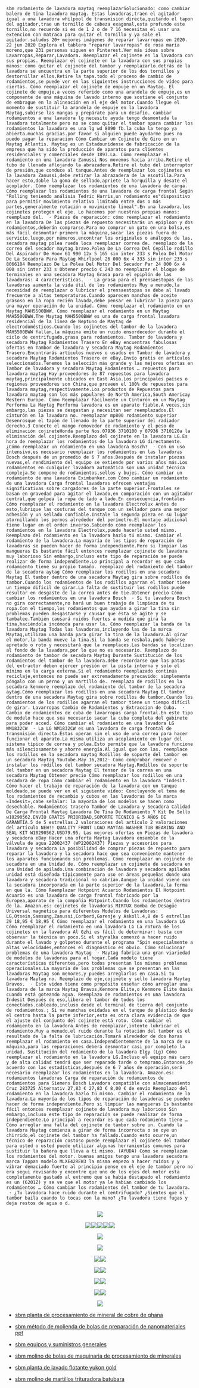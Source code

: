 
```
sbm rodamiento de lavadora maytag reemplazarSolucionado: como cambiar balero de tina lavadora maytag. Estas lavadoras,traen el agitador igual a una lavadora whilpool de transmision directa,quitando el tapon del agitador,trae un tornillo de cabeza exagonal,esta profundo este tornillo,no recuerdo si es de 1 2 o de 7 16 necesitas el usar una extencion con matraca para quitar el tornillo y ya sale el agitador.saludos 20+ mejores imágenes de reparar lavarropas en 2020. 22 jun 2020 Explora el tablero "reparar lavarropas" de rosa maria moreno,que 231 personas siguen en Pinterest.Ver más ideas sobre Lavarropas,Reparar,Lavadora. Reemplazar el cojinete en la lavadora con sus propias. Reemplazar el cojinete en la lavadora con sus propias manos: cómo quitar el cojinete del tambor y reemplazarlo.detrás de la lavadora se encuentra en la parte superior de los dos tornillos y destornillar ellos.Retire la tapa.todo el proceso de cambio de rodamientos,se puede ver en las siguientes instrucciones de vídeo para ciertas. Cómo reemplazar el cojinete de empuje en un Maytag. El cojinete de empuje,a veces referido como una arandela de empuje,es un componente de una máquina de lavado interno que sostiene el conjunto de embrague en la alineación en el eje del motor.Cuando llegue el momento de sustituir la arandela de empuje en la lavadora Maytag,subirse las mangas y prepárate para un desafío. cambiar rodamientos a una lavadora lg necesito ayuda tengo desmontada la lavadora totalmente pero no se como quitar el tambor apara cambiar los rodamientos la lavadora es una lg wd 8090 fb.la cuba la tengo ya abierta.muchas gracias.por favor si alguien puede ayudarme pues no puedo pagar la reparacion Cómo Cambiar un Cojinete de Giro en un Maytag Atlantis. Maytag es un Estadounidense de fabricación de la empresa que ha sido la producción de aparatos para clientes residenciales y comerciales desde 1893.La. Cómo reemplazar el rodamiento en una lavadora Zanussi Nos movemos hacia arriba.Retire el tubo de llenado aflojando la abrazadera.Retire el tubo del interruptor de presión,que conduce al tanque.Antes de reemplazar los cojinetes en la lavadora Zanussi,debe retirar la abrazadera de la escotilla.Para hacer esto,doble la goma de sellado,apriete la horquilla y desate el acoplador. Cómo reemplazar los rodamientos de una lavadora de carga. Cómo reemplazar los rodamientos de una lavadora de carga frontal Según "Rolling teniendo análisis Tedric Harris,un rodamiento es"dispositivo para permitir movimiento relativo limitado entre dos o más partes,generalmente rotación o movimiento lineal".En una lavadora,los cojinetes protegen el eje. Lo hacemos por nuestras propias manos: reemplazo del.  · Piezas de reparación: cómo reemplazar el rodamiento en la lavadora De las piezas de repuesto necesitarás un epiploon y dos rodamientos,deberán comprarse.Para no comprar un gato en una bolsa,es más fácil desmontar primero la máquina,sacar las piezas fuera de servicio,luego,por números,encontrar los originales o análogos de las. secadora maytag polea rueda loca reemplazar correa de. reemplazo de la correa del secador maytag bravo.Polea De La Correa Del Cepillo rodillo Del Aspirador De Hoov 61 990 12x 5 165 sin inter 233 s Polea Del Motor De La Secadora Para Maytag Whirlpool 26 000 6x 4 333 sin inter 233 s 8066184 Reemplazo De La Polea Del Motor Del Secador Par 24 000 6x 4 000 sin inter 233 s Obtener precio C 243 mo reemplazar el bloque de terminales en una secadora Maytag Grasa para el epiplón de las lavadoras: 4 características.  · La grasa para el prensaestopas de las lavadoras aumenta la vida útil de los rodamientos Muy a menudo,la necesidad de reemplazar o lubricar el prensaestopas se debe al lavado frecuente a altas temperaturas.Cuando aparecen manchas de aceite grasoso en la ropa recién lavada,debe pensar en lubricar la pieza para una mayor operación de la unidad. Cómo reemplazar el rodamiento en un Maytag MAH5500BWW. Cómo reemplazar el rodamiento en un Maytag MAH5500BWW.The Maytag MAH5500BWW es una de carga frontal lavadora residencial de la línea de Neptuno de Maytag de electrodomésticos.Cuando los cojinetes del tambor de la lavadora MAH5500BWW fallan,la máquina emite un ruido ensordecedor durante el ciclo de centrifugado.grasa para rodamientos. Tambor de lavadora y secadora Maytag Rodamientos Trasero En eBay encuentras fabulosas ofertas en Tambor de lavadora y secadora Maytag Rodamientos Trasero.Encontrarás artículos nuevos o usados en Tambor de lavadora y secadora Maytag Rodamientos Trasero en eBay.Envío gratis en artículos seleccionados.Tenemos la selección más grande y las mejores ofertas en Tambor de lavadora y secadora Maytag Rodamientos … repuestos para lavadora maytag Hay proveedores de 87 repuestos para lavadora maytag,principalmente ubicados en East Asia.Los principales países o regiones proveedores son China,que proveen el 100% de repuestos para lavadora maytag,respectivamente.Los productos de Repuestos para lavadora maytag son los más populares de North America,South Americay Western Europe. Cómo Reemplazar Fácilmente un Cinturón en un Maytag Performa La Maytag Performa lavadora es un aparato fiable.A veces,sin embargo,las piezas se desgastan y necesitan ser reemplazados.El cinturón en la lavadora no. reemplazar mp800 rodamiento superior Desenrosque el tapón de llenado de la parte superior del radiador derecho.3 Conecte el mango removedor de rodamiento y el peso de eliminación cojineteHonda parte Nos.07936 3710100 y 07936 3710120a la eliminación del cojinete.Reemplazo del cojinete en la lavadora LG.Es hora de reemplazar los rodamientos de la lavadora LG directamente. ¿Cómo reemplazar un rodamiento en una lavadora Bosch?  · Con un uso intensivo,es necesario reemplazar los rodamientos en las lavadoras Bosch después de un promedio de 6 7 años.Después de instalar piezas nuevas,el rendimiento del equipo se extiende por varios años más.Los rodamientos en cualquier lavadora automática son una unidad técnica compleja.Se compone de rodamientos,sellos y bujes. Cómo cambiar un rodamiento de una lavadora Eximbanker.com Cómo cambiar un rodamiento de una lavadora Carga frontal lavadoras ofrecen ventajas significativas sobre cargadores de la parte superior.Frontales se basan en gravedad para agitar el lavado,en comparación con un agitador central,que golpea la ropa de lado a lado.En consecuencia,frontales Cómo reemplazar el rodamiento en la lavadora Electrolux Antes de esto,lubrique las costuras del tanque con un sellador para una mejor adhesión y un sellado confiable.Instale la segunda pieza en su lugar atornillando los pernos alrededor del perímetro.El montaje adicional tiene lugar en el orden inverso.Sabiendo cómo reemplazar los rodamientos en la lavadora Electrolux,puede hacerlo usted mismo. Reemplazo del rodamiento en la lavadora hazlo tú mismo. Cambiar el rodamiento de la lavadora.La mayoría de los tipos de reparación de lavadoras se pueden hacer de forma independiente.Pero si limpiar las mangueras Es bastante fácil entonces reemplazar cojinete de lavadora muy laborioso Sin embargo,incluso este tipo de reparación se puede realizar de forma independiente.Lo principal a recordar es que cada rodamiento tiene su propio tamaño. reemplazo del rodamiento del tambor de la secadora aytag Cómo reemplazar los rodillos en una secadora Maytag El tambor dentro de una secadora Maytag gira sobre rodillos de tambor.Cuando los rodamientos de los rodillos agarran el tambor tiene un tiempo difícil de girar.La falta de sustituir los rodillos puede resultar en desgaste de la correa antes de tie.Obtener precio Cómo cambiar los rodamientos en una lavadora Bosch  · Si tu lavadora Bosch no gira correctamente,no hará un buen trabajo de limpieza de tu ropa.Con el tiempo,los rodamientos que ayudan a girar la tina sin problemas pueden desgastarse y causar que ésta se agite y se tambalee.También causará ruidos fuertes a medida que gira la tina,haciéndola incómoda para usar la. Cómo reemplazar la banda de la lavadora Maytag Todas las lavadoras,incluyendo las de la marca Maytag,utilizan una banda para girar la tina de la lavadora.Al girar el motor,la banda mueve la tina.Si la banda se resbala,pudo haberse apretado o roto y necesitará que la reemplaces.Las bandas se localizan al fondo de la lavadora,por lo que no es necesario. Reemplazo de rodamiento de tambor de secadora Maytag Durante Sustitución de los rodamientos del tambor de la lavadora.debe recordarse que las patas del extractor deben ejercer presión en la pista interna y solo el mínimo en la carga externa.Si el rodamiento reemplazado continúa reciclaje,entonces no puede ser extremadamente precavido: simplemente póngalo con un perno y un martillo de. reemplazo de rodillos en la secadora kenmore reemplazo del rodamiento del tambor de la secadora aytag.Cómo reemplazar los rodillos en una secadora Maytag El tambor dentro de una secadora Maytag gira sobre rodillos de tambor.Cuando los rodamientos de los rodillos agarran el tambor tiene un tiempo difícil de girar. Lavarropas Cambio de Rodamientos y Extraccion de Cuba.  · Cambio de rodamientos de cuba de lavarropas carga frontal.En este tipo de modelo hace que sea necesario sacar la cuba completa del gabinete para poder acced. Cómo cambiar el rodamiento en una lavadora LG WM1832CW  · La LG WM1832CW es una lavadora de carga frontal de transmisión directa.Éstas operan sin el uso de una correa para hacer funcionar el aparato.La misma utiliza un acoplamiento en lugar del sistema típico de correa y polea.Esto permite que la lavadora funcione más silenciosamente y ahorre energía.Al igual que con las. reemplace los rodillos en la secadora maytag Rodillos de soporte del tambor en un secadora Maytag YouTube.May 16,2012· Como comprobar remover e instalar los rodillos del tambor secadora Maytag.Rodillos de soporte del tambor en un secadora Maytag El tensor de la correa en una secadora Maytag Obtener precio Cómo reemplazar los rodillos en una secadora de ropa Cómo cambiar el rodamiento en la lavadora "Indesit. Cómo hacer el trabajo de reparación de la lavadora con un tanque moldeado,se puede ver en el siguiente vídeo: Concluyendo el tema de los rodamientos de recambio y cubos en las lavadoras de la marca «Indesit»,cabe señalar: la mayoría de los modelos se hacen como desechable. Rodamientos trasero Tambor de Lavadora y Secadora Calidad De Carga Frontal Maytag Lavadora De Tina De Rodamiento Y Kit De Sello w10290562.ENVÍO GRATIS PRIORIDAD,SOPORTE TÉCNICO & 5 AÑOS DE GARANTÍA.5 de 5 estrellas.2 valoraciones del artículo 2 valoraciones del artículo NEW!! QUALITY FRONT LOAD MAYTAG WASHER TUB BEARING AND SEAL KIT W10290562.USD79.95. Las mejores ofertas en Piezas de lavadora y secadora eBay Hacer una oferta Maytag Lavadora ensamble de la válvula de agua 22002437 (WP22002437) Piezas y accesorios para lavadora y secadora La posibilidad de comprar piezas de repuesto para reparar la lavadora y la secadora hace que sea conveniente mantener los aparatos funcionando sin problemas. Cómo reemplazar un cojinete de secadora en una Unidad de. Cómo reemplazar un cojinete de secadora en una Unidad de apilado.Una combinación de lavadora y secadora apiladas unidad está diseñada típicamente para uso en áreas pequeñas donde una lavadora y secadora tradicional no cabrían.Aunque la unidad viene con la secadora incorporada en la parte superior de la lavadora,la forma en que la. Cómo Reemplazar Hotpoint Acuario Rodamientos El Hotpoint Acuario es una lavadora de carga frontal fabricado por la Europea,aparato de la compañía Hotpoint.Cuando los rodamientos dentro de la. Amazon.es: cojinetes de lavadoras MIRTUX Bomba de Desagüe Universal magnética para diferentes Modelos de Lavadoras: LG,Otsein,Samsung,Zanussi,Corberó,Gorenje y Askoll.4,8 de 5 estrellas 29 18,95 € 18,95 € Cómo reemplazar el rodamiento en una lavadora LG Cómo reemplazar el rodamiento en una lavadora LG La rotura de los cojinetes en la lavadora Al Gzhi es fácil de determinar: basta con observar la técnica un poco.Si el styralka comenzó a hacer ruido durante el lavado y golpeteo durante el programa "Spin especialmente a altas velocidades,entonces el diagnóstico es obvio. Cómo solucionar problemas de una lavadora Maytag  · Maytag fabrica una gran viariedad de modelos de lavadoras para el hogar.Cada modelo tiene características diferentes,pero todos presentan los mismos problemas operacionales.La mayoria de los problemas que se presentan en las lavadoras Maytag son menores,y puedes arreglarlos en casa.Si tu lavadora Maytag no. Reemplazo de eje,cojinete y sello lavadora Maytag Bravos.  · Este video tiene como propósito enseñar cómo arreglar una lavadora de la marca Maytag Bravos,Kenmore Elite,o Kenmore Elite Oasis cuando está goteando agua. Reemplazo de rodamientos en una lavadora Indesit Después de eso,libera el tambor de todos los conectados.cableado,incluso desde el terminal de tierra del conjunto de rodamientos.; Si ve manchas oxidadas en el tanque de plástico desde el centro hasta la parte inferior,esta es otra clara evidencia de que el ajuste del conjunto del cojinete está roto. Cómo cambiar el rodamiento en la lavadora Antes de reemplazar,intente lubricar el rodamiento.Muy a menudo,el ruido durante la rotación del tambor es el resultado de la falta de lubricación.Tomará alrededor de dos horas reemplazar el rodamiento en casa.Independientemente de la marca de su máquina,para las reparaciones deberá desmontar casi por completo la unidad. Sustitución del rodamiento de la lavadora Elgy (Lg) Cómo reemplazar el rodamiento en la lavadora LG.Incluso el equipo más caro y de alta calidad tendrá que ser reparado tarde o temprano.Entonces,de acuerdo con las estadísticas,después de 6 7 años de operación,será necesario reemplazar los rodamientos en la lavadora. Amazon.es: rodamientos lavadoras Carga de reparación de rodamientos de rodamientos para Siemens Bosch Lavadora compatible con almacenamiento Cruz 283725 Alternativ 27,83 € 27,83 € 8,00 € de envío Reemplazo del rodamiento en la lavadora hazlo tú mismo. Cambiar el rodamiento de la lavadora.La mayoría de los tipos de reparación de lavadoras se pueden hacer de forma independiente.Pero si limpiar las mangueras Es bastante fácil entonces reemplazar cojinete de lavadora muy laborioso Sin embargo,incluso este tipo de reparación se puede realizar de forma independiente.Lo principal a recordar es que cada rodamiento tiene … Cómo arreglar una falla del cojinete de tambor sobre un. Cuando la lavadora Maytag comienza a girar de forma incorrecta o se oye un chirrido,el cojinete del tambor ha fallado.Cuando esto ocurre,un técnico de reparación costoso puede reemplazar el cojinete del tambor para usted o usted puede utilizar algunas herramientas comunes para sustituir la bañera que lleva a ti mismo. (AYUDA) Como se reemplazan los rodamientos del motor. buenas amigos tengo una lavadora secadora marca Tappan modelo MLXE42REW3 la misma empezo a hacer ruidos y y vibrar demaciado fuerte al principio pense en el eje de tambor pero no era segui revisando y encontre que uno de los ejes del motor esta completamente gastado al extremo que se habia destapado el rodamiento es un (6201Z) y se ve que el motor ya le habian cambiado los rodamientos … Cómo cambiar los rodamientos del tambor de tu lavadora.  · ¿Tu lavadora hace ruido durante el centrifugado? ¿Sientes que el tambor baila cuando lo tocas con la mano? ¿Tu lavadora tiene fugas y deja restos de agua o d. 
```

<div align="center">

<a href="https://es-crusher.shibang-china.com/github&k=sbm+rodamiento+de+lavadora+maytag+reemplazar"><img src="https://static.shibang-china.com/es/crusher/logo.jpg"></a>

<a href="https://es-crusher.shibang-china.com/github&k=sbm+rodamiento+de+lavadora+maytag+reemplazar"><img src="https://static.shibang-china.com/es/crusher/index.jpg"></a><a href="https://es-crusher.shibang-china.com/material.htmlgithub&k=sbm+rodamiento+de+lavadora+maytag+reemplazar"><img src="https://static.shibang-china.com/es/crusher/material.jpg"></a><a href="https://es-crusher.shibang-china.com/application.htmlgithub&k=sbm+rodamiento+de+lavadora+maytag+reemplazar"><img src="https://static.shibang-china.com/es/crusher/application.jpg"></a><a href="https://es-crusher.shibang-china.com/aboutus.htmlgithub&k=sbm+rodamiento+de+lavadora+maytag+reemplazar"><img src="https://static.shibang-china.com/es/crusher/aboutus.jpg"></a><a href="https://es-crusher.shibang-china.com/contact.htmlgithub&k=sbm+rodamiento+de+lavadora+maytag+reemplazar"><img src="https://static.shibang-china.com/es/crusher/contact.jpg"></a>

<a href="https://es-crusher.shibang-china.com/github&k=sbm+rodamiento+de+lavadora+maytag+reemplazar"><img src="https://static.shibang-china.com/es/crusher/banner.jpg"></a>

<a href="https://swt.shibang-china.com/github&k=sbm+rodamiento+de+lavadora+maytag+reemplazar"><img src="https://static.shibang-china.com/es/crusher/text.jpg"></a>

<a href="https://swt.shibang-china.com/github&k=sbm+rodamiento+de+lavadora+maytag+reemplazar"><img src="https://static.shibang-china.com/es/crusher/chat.jpg"></a><a href="https://es-crusher.shibang-china.com/contact.htmlgithub&k=sbm+rodamiento+de+lavadora+maytag+reemplazar"><img src="https://static.shibang-china.com/es/crusher/message.jpg"></a>

<a href="https://es-crusher.shibang-china.com/products/pe.htmlgithub&k=sbm+rodamiento+de+lavadora+maytag+reemplazar"><img src="https://static.shibang-china.com/es/crusher/pe.jpg"></a><a href="https://es-crusher.shibang-china.com/products/pf.htmlgithub&k=sbm+rodamiento+de+lavadora+maytag+reemplazar"><img src="https://static.shibang-china.com/es/crusher/pf.jpg"></a>

<a href="https://es-crusher.shibang-china.com/products/hpt.htmlgithub&k=sbm+rodamiento+de+lavadora+maytag+reemplazar"><img src="https://static.shibang-china.com/es/crusher/hpt.jpg"></a><a href="https://es-crusher.shibang-china.com/products/vsi.htmlgithub&k=sbm+rodamiento+de+lavadora+maytag+reemplazar"><img src="https://static.shibang-china.com/es/crusher/vsi.jpg"></a>

<a href="https://es-crusher.shibang-china.com/products/klv.htmlgithub&k=sbm+rodamiento+de+lavadora+maytag+reemplazar"><img src="https://static.shibang-china.com/es/crusher/klv.jpg"></a><a href="https://es-crusher.shibang-china.com/products/portable.htmlgithub&k=sbm+rodamiento+de+lavadora+maytag+reemplazar"><img src="https://static.shibang-china.com/es/crusher/portable.jpg"></a>

<a href="https://swt.shibang-china.com/github&k=sbm+rodamiento+de+lavadora+maytag+reemplazar"><img src="https://static.shibang-china.com/es/crusher/case.jpg"></a>

</div>


* [sbm planta de procesamiento de mineral de cobre de ghana](sbm%20planta%20de%20procesamiento%20de%20mineral%20de%20cobre%20de%20ghana.md)

* [sbm método de molienda de bolas de preparación de nanomateriales ppt](sbm%20m%C3%A9todo%20de%20molienda%20de%20bolas%20de%20preparaci%C3%B3n%20de%20nanomateriales%20ppt.md)

* [sbm equipos y suministros generales](sbm%20equipos%20y%20suministros%20generales.md)

* [sbm molino de bolas de maquinaria de procesamiento de minerales](sbm%20molino%20de%20bolas%20de%20maquinaria%20de%20procesamiento%20de%20minerales.md)

* [sbm planta de lavado flotante yukon gold](sbm%20planta%20de%20lavado%20flotante%20yukon%20gold.md)

* [sbm molino de martillos trituradora batubara](sbm%20molino%20de%20martillos%20trituradora%20batubara.md)